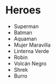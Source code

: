 # Heroes

* Superman
* Batman
* Aquaman
* Mujer Maravilla
* Linterna Verde
* Robin
* Volcán Negro
* Shrek
* Burro
